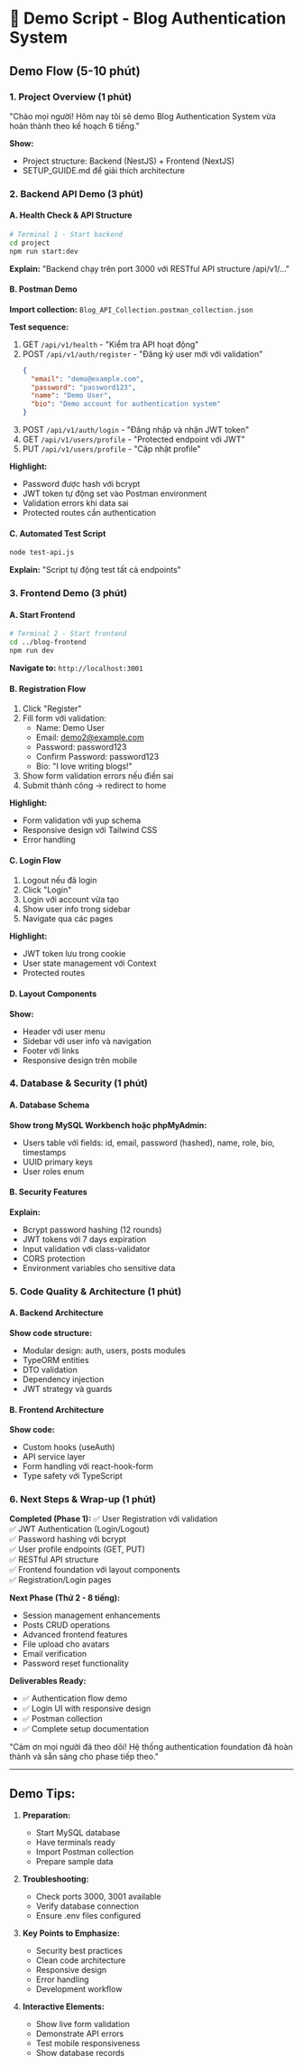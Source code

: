 # 🎥 Demo Script - Blog Authentication System

## Demo Flow (5-10 phút)

### 1. Project Overview (1 phút)

"Chào mọi người! Hôm nay tôi sẽ demo Blog Authentication System vừa hoàn thành theo kế hoạch 6 tiếng."

**Show:**

- Project structure: Backend (NestJS) + Frontend (NextJS)
- SETUP_GUIDE.md để giải thích architecture

### 2. Backend API Demo (3 phút)

#### A. Health Check & API Structure

```bash
# Terminal 1 - Start backend
cd project
npm run start:dev
```

**Explain:** "Backend chạy trên port 3000 với RESTful API structure /api/v1/..."

#### B. Postman Demo

**Import collection:** `Blog_API_Collection.postman_collection.json`

**Test sequence:**

1. GET `/api/v1/health` - "Kiểm tra API hoạt động"
2. POST `/api/v1/auth/register` - "Đăng ký user mới với validation"
   ```json
   {
     "email": "demo@example.com",
     "password": "password123",
     "name": "Demo User",
     "bio": "Demo account for authentication system"
   }
   ```
3. POST `/api/v1/auth/login` - "Đăng nhập và nhận JWT token"
4. GET `/api/v1/users/profile` - "Protected endpoint với JWT"
5. PUT `/api/v1/users/profile` - "Cập nhật profile"

**Highlight:**

- Password được hash với bcrypt
- JWT token tự động set vào Postman environment
- Validation errors khi data sai
- Protected routes cần authentication

#### C. Automated Test Script

```bash
node test-api.js
```

**Explain:** "Script tự động test tất cả endpoints"

### 3. Frontend Demo (3 phút)

#### A. Start Frontend

```bash
# Terminal 2 - Start frontend
cd ../blog-frontend
npm run dev
```

**Navigate to:** `http://localhost:3001`

#### B. Registration Flow

1. Click "Register"
2. Fill form với validation:
   - Name: Demo User
   - Email: demo2@example.com
   - Password: password123
   - Confirm Password: password123
   - Bio: "I love writing blogs!"
3. Show form validation errors nếu điền sai
4. Submit thành công → redirect to home

**Highlight:**

- Form validation với yup schema
- Responsive design với Tailwind CSS
- Error handling

#### C. Login Flow

1. Logout nếu đã login
2. Click "Login"
3. Login với account vừa tạo
4. Show user info trong sidebar
5. Navigate qua các pages

**Highlight:**

- JWT token lưu trong cookie
- User state management với Context
- Protected routes

#### D. Layout Components

**Show:**

- Header với user menu
- Sidebar với user info và navigation
- Footer với links
- Responsive design trên mobile

### 4. Database & Security (1 phút)

#### A. Database Schema

**Show trong MySQL Workbench hoặc phpMyAdmin:**

- Users table với fields: id, email, password (hashed), name, role, bio, timestamps
- UUID primary keys
- User roles enum

#### B. Security Features

**Explain:**

- Bcrypt password hashing (12 rounds)
- JWT tokens với 7 days expiration
- Input validation với class-validator
- CORS protection
- Environment variables cho sensitive data

### 5. Code Quality & Architecture (1 phút)

#### A. Backend Architecture

**Show code structure:**

- Modular design: auth, users, posts modules
- TypeORM entities
- DTO validation
- Dependency injection
- JWT strategy và guards

#### B. Frontend Architecture

**Show code:**

- Custom hooks (useAuth)
- API service layer
- Form handling với react-hook-form
- Type safety với TypeScript

### 6. Next Steps & Wrap-up (1 phút)

**Completed (Phase 1):**
✅ User Registration với validation  
✅ JWT Authentication (Login/Logout)  
✅ Password hashing với bcrypt  
✅ User profile endpoints (GET, PUT)  
✅ RESTful API structure  
✅ Frontend foundation với layout components  
✅ Registration/Login pages

**Next Phase (Thứ 2 - 8 tiếng):**

- Session management enhancements
- Posts CRUD operations
- Advanced frontend features
- File upload cho avatars
- Email verification
- Password reset functionality

**Deliverables Ready:**

- ✅ Authentication flow demo
- ✅ Login UI with responsive design
- ✅ Postman collection
- ✅ Complete setup documentation

"Cảm ơn mọi người đã theo dõi! Hệ thống authentication foundation đã hoàn thành và sẵn sàng cho phase tiếp theo."

---

## Demo Tips:

1. **Preparation:**
   - Start MySQL database
   - Have terminals ready
   - Import Postman collection
   - Prepare sample data

2. **Troubleshooting:**
   - Check ports 3000, 3001 available
   - Verify database connection
   - Ensure .env files configured

3. **Key Points to Emphasize:**
   - Security best practices
   - Clean code architecture
   - Responsive design
   - Error handling
   - Development workflow

4. **Interactive Elements:**
   - Show live form validation
   - Demonstrate API errors
   - Test mobile responsiveness
   - Show database records
